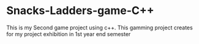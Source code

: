 # Snacks-Ladders-game-C++ 
This is my Second game project  using c++. This gamming project creates for my project exhibition in 1st year end semester
